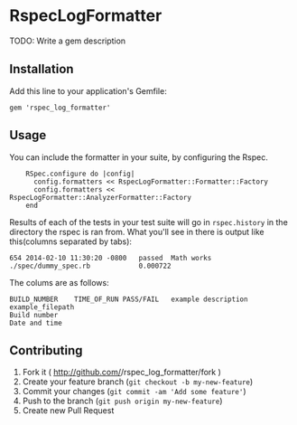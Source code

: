 # RspecLogFormatter

TODO: Write a gem description

## Installation

Add this line to your application's Gemfile:

    gem 'rspec_log_formatter'

## Usage

You can include the formatter in your suite, by configuring the Rspec.

		RSpec.configure do |config|
		  config.formatters << RspecLogFormatter::Formatter::Factory
		  config.formatters << RspecLogFormatter::AnalyzerFormatter::Factory
		end
		

Results of each of the tests in your test suite will go in `rspec.history` in the directory the rspec is ran from. What you'll see in there is output like this(columns separated by tabs):

	654	2014-02-10 11:30:20 -0800	passed	Math works	./spec/dummy_spec.rb			0.000722
	
The colums are as follows:

	BUILD_NUMBER	TIME_OF_RUN	PASS/FAIL	example description	example_filepath		
	Build number
	Date and time
		


## Contributing

1. Fork it ( http://github.com/<my-github-username>/rspec_log_formatter/fork )
2. Create your feature branch (`git checkout -b my-new-feature`)
3. Commit your changes (`git commit -am 'Add some feature'`)
4. Push to the branch (`git push origin my-new-feature`)
5. Create new Pull Request
